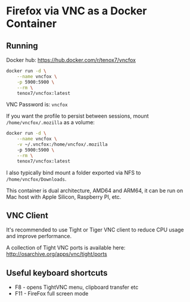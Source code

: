 # Firefox via VNC as a Docker Container


## Running

Docker hub: https://hub.docker.com/r/tenox7/vncfox

```sh
docker run -d \
    --name vncfox \
    -p 5900:5900 \
    --rm \
    tenox7/vncfox:latest
```

VNC Password is: `vncfox`

If you want the profile to persist between sessions, mount `/home/vncfox/.mozilla` as a volume:

```sh
docker run -d \
    --name vncfox \
    -v ~/.vncfox:/home/vncfox/.mozilla
    -p 5900:5900 \
    --rm \
    tenox7/vncfox:latest
```

I also typically bind mount a folder exported via NFS to `/home/vncfox/Downloads`.

This container is dual architecture, AMD64 and ARM64, it can be run on Mac host with Apple Silicon, Raspberry PI, etc.

## VNC Client
It's recommended to use Tight or Tiger VNC client to reduce CPU usage and improve performance.

A collection of Tight VNC ports is available here:
http://osarchive.org/apps/vnc/tight/ports

## Useful keyboard shortcuts

- F8  - opens TightVNC menu, clipboard transfer etc
- F11 - FireFox full screen mode

